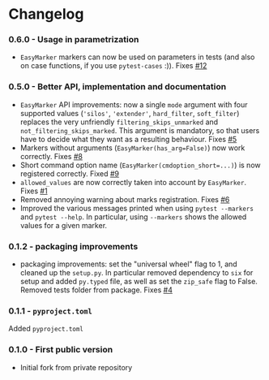 # Changelog

### 0.6.0 - Usage in parametrization

 - `EasyMarker` markers can now be used on parameters in tests (and also on case functions, if you use `pytest-cases` :)). Fixes [#12](https://github.com/smarie/python-pytest-pilot/issues/12)

### 0.5.0 - Better API, implementation and documentation

 - `EasyMarker` API improvements: now a single `mode` argument with four supported values (`'silos'`, `'extender'`, `hard_filter`, `soft_filter`) replaces the very unfriendly `filtering_skips_unmarked` and `not_filtering_skips_marked`. This argument is mandatory, so that users have to decide what they want as a resulting behaviour. Fixes [#5](https://github.com/smarie/python-pytest-pilot/issues/5)
 - Markers without arguments (`EasyMarker(has_arg=False)`) now work correctly. Fixes [#8](https://github.com/smarie/python-pytest-pilot/issues/8)
 - Short command option name (`EasyMarker(cmdoption_short=...)`) is now registered correctly. Fixed [#9](https://github.com/smarie/python-pytest-pilot/issues/9)
 - `allowed_values` are now correctly taken into account by `EasyMarker`. Fixes [#1](https://github.com/smarie/python-pytest-pilot/issues/1) 
 - Removed annoying warning about marks registration. Fixes [#6](https://github.com/smarie/python-pytest-pilot/issues/6)
 - Improved the various messages printed when using `pytest --markers` and `pytest --help`. In particular, using `--markers` shows the allowed values for a given marker.

### 0.1.2 - packaging improvements

 - packaging improvements: set the "universal wheel" flag to 1, and cleaned up the `setup.py`. In particular removed dependency to `six` for setup and added `py.typed` file, as well as set the `zip_safe` flag to False. Removed tests folder from package. Fixes [#4](https://github.com/smarie/python-pytest-pilot/issues/4)

### 0.1.1 - `pyproject.toml`

Added `pyproject.toml`

### 0.1.0 - First public version

 * Initial fork from private repository
